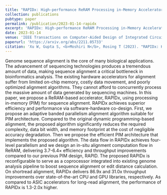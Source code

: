 ```yaml
---
title: "RAPIDx: High-performance ReRAM Processing in-Memory Accelerator for Sequence Alignment"
collection: publications
pubtype: paper
permalink: /publication/2023-01-14-rapidx
excerpt: 'RAPIDx: High-performance ReRAM Processing in-Memory Accelerator for Sequence Alignment'
date: 2023-01-14
venue: 'IEEE Transactions on Computer-Aided Design of Integrated Circuits and Systems'
paperurl: 'https://arxiv.org/abs/2211.05733'
citation: 'Xu W, Gupta S, <b>Moshiri N</b>, Rosing T (2023). "RAPIDx: High-performance ReRAM Processing in-Memory Accelerator for Sequence Alignment." <i>IEEE Transactions on Computer-Aided Design of Integrated Circuits and Systems</i>. In Press. <a href="https://arxiv.org/abs/2211.05733" target="_blank">Preprint arXiv:2211.05733</a>'
---
```

Genome sequence alignment is the core of many biological applications. The advancement of sequencing technologies produces a tremendous amount of data, making sequence alignment a critical bottleneck in bioinformatics analysis. The existing hardware accelerators for alignment suffer from limited on-chip memory, costly data movement, and poorly optimized alignment algorithms. They cannot afford to concurrently process the massive amount of data generated by sequencing machines. In this paper, we propose a ReRAM-based accelerator, RAPIDx, using processing in-memory (PIM) for sequence alignment. RAPIDx achieves superior efficiency and performance via software-hardware co-design. First, we propose an adaptive banded parallelism alignment algorithm suitable for PIM architecture. Compared to the original dynamic programming-based alignment, the proposed algorithm significantly reduces the required complexity, data bit width, and memory footprint at the cost of negligible accuracy degradation. Then we propose the efficient PIM architecture that implements the proposed algorithm. The data flow in RAPIDx achieves four-level parallelism and we design an in-situ alignment computation flow in ReRAM, delivering 3.7-6.4× efficiency and throughput improvements compared to our previous PIM design, RAPID. The proposed RAPIDx is reconfigurable to serve as a coprocessor integrated into existing genome analysis pipeline to boost sequence alignment or edit distance calculation. On shortread alignment, RAPIDx delivers 86.9x and 31.0x throughput improvements over state-of-the-art CPU and GPU libraries, respectively. As compared to ASIC accelerators for long-read alignment, the performance of RAPIDx is 1.3-2.0x higher.
